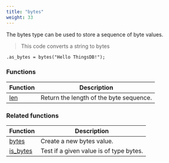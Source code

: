 ```yaml
---
title: "bytes"
weight: 33
---
```


The bytes type can be used to store a sequence of byte values.

> This code converts a string to bytes

```thingsdb,should_pass
.as_bytes = bytes("Hello ThingsDB!");
```

### Functions

Function | Description
------ | -----------
[len](./len) | Return the length of the byte sequence.

### Related functions

Function | Description
------ | -----------
[bytes](../../collection-api/bytes) | Create a new bytes value.
[is_bytes](../../collection-api/is_bytes) | Test if a given value is of type bytes.
